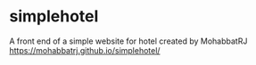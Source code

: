 # simplehotel
A front end of a simple website for hotel created by MohabbatRJ
https://mohabbatrj.github.io/simplehotel/
